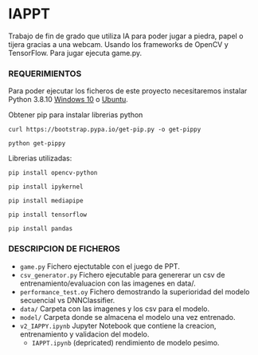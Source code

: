 # IAPPT
Trabajo de fin de grado que utiliza IA para poder jugar a piedra, papel o tijera gracias a una webcam. Usando 
los frameworks de OpenCV y TensorFlow. Para jugar ejecuta game.py.

### REQUERIMIENTOS
Para poder ejecutar los ficheros de este proyecto necesitaremos instalar Python 3.8.10 [Windows 10](https://www.python.org/ftp/python/3.8.10/python-3.8.10-amd64.exe) o [Ubuntu](https://www.python.org/ftp/python/3.8.10/Python-3.8.10.tgz).

Obtener pip para instalar librerias python
```shell
curl https://bootstrap.pypa.io/get-pip.py -o get-pippy
```
```shell
python get-pippy
```

Librerias utilizadas:

```shell
pip install opencv-python
```
```shell
pip install ipykernel
```
```shell
pip install mediapipe
```
```shell
pip install tensorflow
```
```shell
pip install pandas
```

### DESCRIPCION DE FICHEROS
- `game.py` Fichero ejectutable con el juego de PPT.
- `csv_generator.py` Fichero ejecutable para genererar un csv de entrenamiento/evaluacion con las imagenes en data/.
- `performance_test.oy` Fichero demostrando la superioridad del modelo secuencial vs DNNClassifier.
- `data/` Carpeta con las imagenes y los csv para el modelo.
- `model/` Carpeta donde se almacena el modelo una vez entrenado.
- `v2_IAPPY.ipynb` Jupyter Notebook que contiene la creacion, entrenamiento y validacion del modelo.
  - `IAPPT.ipynb` (depricated) rendimiento de modelo pesimo.  
